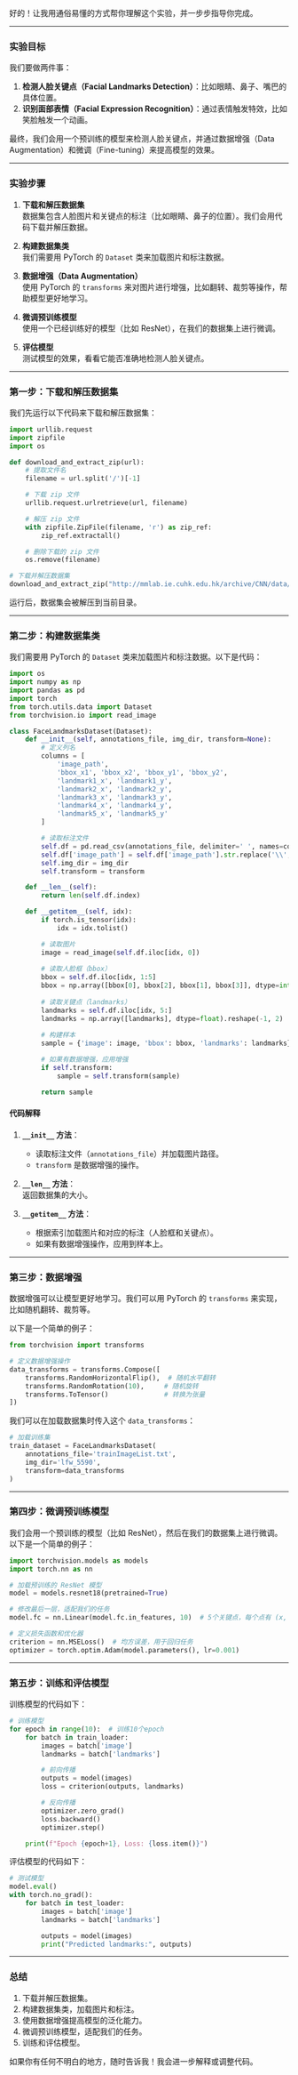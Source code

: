 好的！让我用通俗易懂的方式帮你理解这个实验，并一步步指导你完成。

---

### **实验目标**
我们要做两件事：
1. **检测人脸关键点（Facial Landmarks Detection）**：比如眼睛、鼻子、嘴巴的具体位置。
2. **识别面部表情（Facial Expression Recognition）**：通过表情触发特效，比如笑脸触发一个动画。

最终，我们会用一个预训练的模型来检测人脸关键点，并通过数据增强（Data Augmentation）和微调（Fine-tuning）来提高模型的效果。

---

### **实验步骤**
1. **下载和解压数据集**  
   数据集包含人脸图片和关键点的标注（比如眼睛、鼻子的位置）。我们会用代码下载并解压数据。

2. **构建数据集类**  
   我们需要用 PyTorch 的 `Dataset` 类来加载图片和标注数据。

3. **数据增强（Data Augmentation）**  
   使用 PyTorch 的 `transforms` 来对图片进行增强，比如翻转、裁剪等操作，帮助模型更好地学习。

4. **微调预训练模型**  
   使用一个已经训练好的模型（比如 ResNet），在我们的数据集上进行微调。

5. **评估模型**  
   测试模型的效果，看看它能否准确地检测人脸关键点。

---

### **第一步：下载和解压数据集**
我们先运行以下代码来下载和解压数据集：

```python
import urllib.request
import zipfile
import os

def download_and_extract_zip(url):
    # 提取文件名
    filename = url.split('/')[-1]

    # 下载 zip 文件
    urllib.request.urlretrieve(url, filename)

    # 解压 zip 文件
    with zipfile.ZipFile(filename, 'r') as zip_ref:
        zip_ref.extractall()

    # 删除下载的 zip 文件
    os.remove(filename)

# 下载并解压数据集
download_and_extract_zip("http://mmlab.ie.cuhk.edu.hk/archive/CNN/data/train.zip")
```

运行后，数据集会被解压到当前目录。

---

### **第二步：构建数据集类**
我们需要用 PyTorch 的 `Dataset` 类来加载图片和标注数据。以下是代码：

```python
import os
import numpy as np
import pandas as pd
import torch
from torch.utils.data import Dataset
from torchvision.io import read_image

class FaceLandmarksDataset(Dataset):
    def __init__(self, annotations_file, img_dir, transform=None):
        # 定义列名
        columns = [
            'image_path',
            'bbox_x1', 'bbox_x2', 'bbox_y1', 'bbox_y2',
            'landmark1_x', 'landmark1_y',
            'landmark2_x', 'landmark2_y',
            'landmark3_x', 'landmark3_y',
            'landmark4_x', 'landmark4_y',
            'landmark5_x', 'landmark5_y'
        ]

        # 读取标注文件
        self.df = pd.read_csv(annotations_file, delimiter=' ', names=columns)
        self.df['image_path'] = self.df['image_path'].str.replace('\\', '/').apply(lambda x: os.path.join(img_dir, x))
        self.img_dir = img_dir
        self.transform = transform

    def __len__(self):
        return len(self.df.index)

    def __getitem__(self, idx):
        if torch.is_tensor(idx):
            idx = idx.tolist()

        # 读取图片
        image = read_image(self.df.iloc[idx, 0])
        
        # 读取人脸框（bbox）
        bbox = self.df.iloc[idx, 1:5]
        bbox = np.array([bbox[0], bbox[2], bbox[1], bbox[3]], dtype=int).reshape(-1, 2)
        
        # 读取关键点（landmarks）
        landmarks = self.df.iloc[idx, 5:]
        landmarks = np.array([landmarks], dtype=float).reshape(-1, 2)
        
        # 构建样本
        sample = {'image': image, 'bbox': bbox, 'landmarks': landmarks}

        # 如果有数据增强，应用增强
        if self.transform:
            sample = self.transform(sample)

        return sample
```

#### **代码解释**
1. **`__init__` 方法**：  
   - 读取标注文件（`annotations_file`）并加载图片路径。
   - `transform` 是数据增强的操作。

2. **`__len__` 方法**：  
   返回数据集的大小。

3. **`__getitem__` 方法**：  
   - 根据索引加载图片和对应的标注（人脸框和关键点）。
   - 如果有数据增强操作，应用到样本上。

---

### **第三步：数据增强**
数据增强可以让模型更好地学习。我们可以用 PyTorch 的 `transforms` 来实现，比如随机翻转、裁剪等。

以下是一个简单的例子：

```python
from torchvision import transforms

# 定义数据增强操作
data_transforms = transforms.Compose([
    transforms.RandomHorizontalFlip(),  # 随机水平翻转
    transforms.RandomRotation(10),     # 随机旋转
    transforms.ToTensor()              # 转换为张量
])
```

我们可以在加载数据集时传入这个 `data_transforms`：

```python
# 加载训练集
train_dataset = FaceLandmarksDataset(
    annotations_file='trainImageList.txt',
    img_dir='lfw_5590',
    transform=data_transforms
)
```

---

### **第四步：微调预训练模型**
我们会用一个预训练的模型（比如 ResNet），然后在我们的数据集上进行微调。以下是一个简单的例子：

```python
import torchvision.models as models
import torch.nn as nn

# 加载预训练的 ResNet 模型
model = models.resnet18(pretrained=True)

# 修改最后一层，适配我们的任务
model.fc = nn.Linear(model.fc.in_features, 10)  # 5个关键点，每个点有 (x, y)

# 定义损失函数和优化器
criterion = nn.MSELoss()  # 均方误差，用于回归任务
optimizer = torch.optim.Adam(model.parameters(), lr=0.001)
```

---

### **第五步：训练和评估模型**
训练模型的代码如下：

```python
# 训练模型
for epoch in range(10):  # 训练10个epoch
    for batch in train_loader:
        images = batch['image']
        landmarks = batch['landmarks']

        # 前向传播
        outputs = model(images)
        loss = criterion(outputs, landmarks)

        # 反向传播
        optimizer.zero_grad()
        loss.backward()
        optimizer.step()

    print(f"Epoch {epoch+1}, Loss: {loss.item()}")
```

评估模型的代码如下：

```python
# 测试模型
model.eval()
with torch.no_grad():
    for batch in test_loader:
        images = batch['image']
        landmarks = batch['landmarks']

        outputs = model(images)
        print("Predicted landmarks:", outputs)
```

---

### **总结**
1. 下载并解压数据集。
2. 构建数据集类，加载图片和标注。
3. 使用数据增强提高模型的泛化能力。
4. 微调预训练模型，适配我们的任务。
5. 训练和评估模型。

如果你有任何不明白的地方，随时告诉我！我会进一步解释或调整代码。
